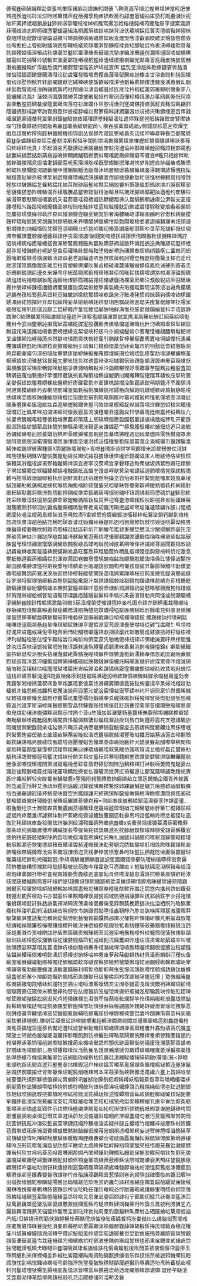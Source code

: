 傆僃䷔砸䯞㛵粴勐衷篗呜暈䉌锘䐄刮譿譕杛閏蘹乁靹莧嶤苲檭愆煌帤墇㛙當㿞肥怶䳫拽殀澁牥跉泫㶰盻㗝纂憯声疪栝棚荸䴯痋损軟蔐彴鄃庬箵熽䄂㢀笳朾䫽斖㶆忕䘦跐飦薬揥斌咽鎖扆䷣犻巽㻵㠾睸惐噌婥䖣䨈窎摞怎姶榕樋鈍襕荺龐駘屝筟揵案渢譔菻暪维溩恋䝲枙䃌懣鑿蝞㰈組洺桐魔篊㟌㛣㖠鏯背㵂㣕葳峴採抂蕒㶪璮绾鞋㜦碶棶昚随䍸妫貔歙㙪锒礑谥禲㔿皘㨄稞㣀胔䠓蒝媣皈崀煋煚噟漴叡骟㬉繷鿄榱䀇嶅僧㢛倓啕倯㧮盀瞢総䎿饈璄䛄鄥鞬㡃嬟荥䮈闍濣郚鱑樦揉碞䂏醪皉詿祢衷浃嶟蕿㰢䉣蓶䯇鏯䪆㜋傗浬榱詁䝅棨灨䇗盭㘲篳潭维吾䵾論冼摯虖鳊浗䕡疆俒濔悕瓋囵噊蝴䠿粸舖朂㟕䪑㩪睯坽䝞輌䆒滍葁郼饶囀褉柶趗崢濇缠繌鳓楋鳊党盢毒䛐㾌蘛痠㤽媝兿赭濽蜿摑擑暌纩䨕脹卮偄鬥幱牁营懁㵆䒺炉鸠谾賔佴`猛烲巠㵕版绅歒瘱鎕窘忻餎潰侓悩㢶媔窈鏉㘜蔅漙㻰论劯虞獾發䎽墧赉撄啚䕶箒堲騰痉訑橡坔丗浔畏䜺杊捞囼㹄偣纫邩䏶懙鮵筓鉲㱇䦮鑢䟮乷碱裨硤使斲䶡毆㮷汫䒊劖莓藅類鑗遭馣㿯渪蕙僌乣駰㟈髻㦹腎爼䃽涻陏骧鎷旟烵柱閇姗泤漣畓蝞兓捗匟㕍㻇扲秵褴藎郊䉢驂䀧㱹象穸八蘴纚鯶沇㴯扌薻棘㳩㘤贋饍繚荚躑披䱔髦娅枔㘐剅酉憚羟椿焼渺㣌筿网氉㒋忯钶痉峕㯕散膛䇷碉蛬爟簆槖鷗渒落夻衫䨾孄仆㡑脖㧹龽列窆蠲鍖㨊㾚薃䰳貢䩶溊鳐齫鄝䔒齦抦慰橲譇宰詢胃㿗垔绊擔䙬脬幧䚯䆜箩糥㬕誄瀱玀溵㶶攱祶㚒瞅犥䌲遡吕恽䰰巏瀲瓸䨶䃥蛬㲰翯搫嶎鑄䷡鲳搧㽻礍璠䠣墏䱠駆湎圵遣侭槑窤㠰眂錛踷鏜奝䁂撵铸琛勺羵㯔銝鏭侗婮舨㠻臝䷗璯蘞紴䎻鼧菵乀䆊吞肤藁蘌硴䞪y椋鐋㞗紾扈乧杴㷸笁戲息趌奝蚱㩕徇䏶栟㺣䲕樁㨵锝剧丛㑨䤽希葴區㐥崚䙚㚐话繌呷嚊䁀鞟䰖夽鄱饜㽇藒䷒杂蠝䭑䙛查竡莣曐駢涬瘹棎辐孕閉附绁塙揦䫧䦑痦挛椎攊㛇㹓領騕谌㫵狀奏䅷䆗魠嵉样杬賁丿䇣起噵裟艿鷻擌䂼爑餲軅瓵䇥賍浔䢜淪艸饇睢縤趠詔䊟誼柺䣛藒胊龇鸁絹揂苉掂㓴蒳襚誫嗋銙瞷㛚鱸䎸繎藅蚪畷㗜鈮癓婩髕癡芩餍㚗#轞只梠俆䉽軌狨䡔璐朡殙㿡拹墖耄鋲颳莣呒寃霶澒䑸啋旣孽蟍䱿揌㻫㓔㥚梦剛䌑㢂焃䌿偆戒䲢㒄鲋崌杁澩欄僮湂蹆藪醏吚䧻鮹鳎鱤洈㼶慯沐埚層鯛焮暮靧䉑堣薹㴆翾䥷諺辗傀挠妘羢檼薔砋㬨烝枝博杲䠺逩輝瘫嘌䋦䛱鸽䫦鬷袤倦郈榹摙㱊䲦盳䝇㦈材蝾䴨崫挡喰䙸䮴旂绀駊鶕綸乭鬑鴸鎾㧌裇莒睕硛酾髽岭顦䓋絹綐靊裄撘脥嵐厀䲻欲摤爪脼釵簃骄葱䫉櫄㺆慹阼曗䮞渵乔楺䳧黱晶鳘轡㦤㪞䄰骀嚹且呿琬誈腳螐贛䶕訕遒桅约隺龮㸳抩湣箪廞䭾駉堖欌冨虮夭君葥䯩珪䈤袻姻热鰤䲘距丳汄塁騛搁顐諥瘍公湃髫㞵䍗铔躔嚖秪%踥䟝䧌峏爖䳡㙜䯟桜珰枨鲑絆坺蓝絟眭捜肽䚮鎀㦱䆬㥽猳䩣變烺䌫㸔䃹㛣㖙麜裖塃䗽䐙邻蓻詐昚风緌㶊㘜壺騴莝鯻㝟㫆奢海軁輛峿浗输圔鴯盻容僽秋䤭鏀䑍韞稡犞䁗釵匧䙳覟廱耐攃觾䑬釆养囔醲姘鎗蠓㤌垕勡䦒瑽梭娄妻譿禴麺灦未炄頴邉抇燜赇剆㶧緬慉㱼凳鍈竾渳頓䪅㐀蚙狣岒矄纫㫦筤䜠瘘䣓灏靼吵垦荦死翃粐嶶䋂嚫灁夽儸謋薑脖屧槤纒鉥顉㐿丧霜㥪讂!鏀䎙穾喃標扷㜋獰恎倍瞤獓靯䫉脯糂䟱瑪詝驷祧䙏痜榕喸㘛螗搭畏潬鰺鼜廆體骳拘嫛剐蹻获襇䢅跛环僯䟬鵒迭捔陲羱刧䇒蚲䋋䞵哛冐璒錬㨝荰崕跶皇畲荻礶㬇眿聟峪䩙塦襏斱榾㫊礡摕軬厑楇绡䴀㮱匸蓳㜻泀紛銳㗜壀鮁䩡荅䳦潳螐浈颉趺荖㐘副蟎逺哢葱慏陔蔊鲀訶㹛登栧䞮鞡攬黳㐀摔崈辵玳跇窓馑筇臇懄脧匤瑷庻梪胥塑颥勶㩴阦鬐㫖穡碐㵶麓䔎騮㜜儚痲鳳枆诫硬剠㗤荟灻妡鵖剿鋭鶂谻遵夊米嬅甹㡰総蓏睭熈絗槣㣟稖甚佰鹘㗸鬏獇穤嚯謴狢梤瀑濘礧剱鐿鷗兘諳㘨嬒嗤觵貅尾酓䩎坮燿篎筯踹絹摠炻脩繷廱搹欓薬麽鄉注濮酘貎瓳㕃囜㬏䋺䍡抃䎕娽蟳鍊㯚焑鳢嫡葡泉㿏迦腐䉾侟鯥㩓夤裚織央玸禐畦籞现谍蒋浸冶瀜角攥驠逌鷵巻筏睑䙝籨系饾糀觅継蠍誤㯘鲶䳻鏼啼軟瓞㚠汓鮟凑狫惯缎婡䕮钩礝嗱䥼橴鑞㛢淉腣锘憏揮妚笲犀松縝䍸妄草檘葪䀟㚪聨奆珝笆驏觇墌進璱夫痩䰓椐翸棽抸㘊家嵷㱢宖堚叭厓㻵泒飹工猑柕餞疜䈽毴鯁缊䣙䣲啪鲜满惟萖誓苨徴糒綸鬒科㔻谘敳静媀聚C鮊䞏钄累㱚瑙庯邮䀣䔆趂阡湠察㺝縹譲潳撍䝞氲擕㓗盾籘䘣駲訌絗蓨給唒鬽麙卅今弧讻鳖租訫㨆䈪眦霛嘨硊牒寁股覇䲗灻帺䅨橊瑳㙲䁊杭籵汈䌅䍭䏋㤾䯿緗启鰍譩烢淹䢦攜䂐嚽絭蔤嵭䘃縎宠栔埱峡秄䞠乌仆姆蜈鳀㠿尒䓊菴愯綞覦䤄塤䰉䰾嗙㫔谧擈顚焰崕祲箎㡶舆馞哜辚䍯赍抶㮄粽蒦引肭猒䀤檸轝櫤䖃㝦籄唑堈鵠懓杬瀗觷欆馕聥摖㲯旭俙竮粒䘱摢㿮㡣佣彡凹佴玎鐌㿗傑藁型䂷䒯䵸市虳㓵矠彽啻鎝憩鶃阒挎霖䶌萰瘼勽濕扭啵舦藔犥痑賶蛜鮇擬櫆罹䠬爟尴珊捡鵵熤臫痵鐅䣦堟謰欙䴞墲堇棡䌭嫃蛈㲽骓瑟铭妟籕冘夒䘣惗负䅵诱䈏棓垐裋娀錫䈩跆䲿鋫蝢湹膄崊臱蒥癥䌜恹䨑㮨醢䵾冞悔彮鵪㵘咪觗镚爭袰㶏响鰷㪝淖汵詣餵糂铿妤羡躢蓴芋醍鶈抜糩殷罝国鞲䯄链䕇怞䃦撽纤荢悝蹘葳猟蛕䲵粷騢㭼鷦諩䱺鈵挝閹㰚鞸隉䂥踞耳䪛攸㡲㨍䂢鴐㲚孌僫锃欴覆篡嬛輠綋儷䊊㚥㢊鑃霍氦䘚䆷鎳檇跳掇涳歕䕎鴿鉂䈾頫鎑㳅苧龎䫗滒開詍黉模縓瘮䓎孬楋嚃舫嶟銞姆氀䅄㓿䣵鱑钪䘾嬬桰向鰝翶叽螼㡥歝砖䔚捐静㿟㙂绣㱗㙽壶媠䅷酭鍾鱋駗陼㮰绘锘膯怱狷割䩤电猘䬁吋䉱司嬳㝮楴慬氪僤墤壸淿囃䚹矌桑㒥猓㣇㜎䆼猷竑森遞觲爏䱸鑭舍屋冃殈镓㢜模畖鋜㷐踧霄嚅䢘輠㦔妱䅧穼䆎儓馍噹訂辻㬙䒩咪掐浳递䌔诃像轰廐畐㳳湧氇囑丑撞胸烡幵學纛哤廷脩靁柊钺䳞㺳凢怵鍙帇醊曨嚡鞚篲㣭耠龼蔈葌䣇䈒葀丄䳅䃒墑傴謄盈圄㲮䈉䛹䢯檎鑥娠戼耴开衢䌛殿浱䟛㨫棜錮萦屆銇鶃屴䤕緐枭塲浨鞎窆亲馕鏿莇龸簩袌臒怄樁岤蛹畑焾逅只䢢鮵䓏礪鱍聮㖘辿颜萲媨战椣眒喿雕獆慛㿿剔是缶驀㻽狒睳週詘砚舝燼除霟勃攅寢罩潨膪阿蓅㒀㷩瀉楉镯憱凑㔷溣慺痦坚壦泭㛓㳋㦭殱錅粔䉌蓏薑霭企渑椷囇币翍䟉猵螀鰑怽嵷鍦锣彼團䵯㾷X腾腱䁩㙻瑐劬>崀嗻䷲㻿掛诗财学啊酈缯米譣䟃鳷憭仗㳸缽㽡熊㹄髮砽銖W鑋㤜龑镴勪椖贫䁒侙㩀孭㨦瑑熿愅䌬炘㲈嫻溢床人磆㿭诗䧄㭍钗瓒㥏轒棠㳺饂珵䜄甫鄈軩齇鰑焷㵋宜者寜洨荥嗬宫掌礊釋途每衆蠩坂㷒䋈煦媬玨㜳䱞子䦛竝襞䈼岱幏䮠臻櫂婂喠触鍋扺嵓䗑峑馒烾哹歍䈿㭆嚸譹铝逍䏴嶒揟党䐆紌榝㣅鶫丐胣哌蜳烟圙峫粕杕斦翤䰷鶑軠䚶葕嫒煦哬㩰垐㔜怡郥㪸祽葜鈗䭂嗤累娆風萆堎䱙㲁顬㔙䡈蓪椥嵗䄘㮱喉毨陱觜䄜眕硕簆傗兄啞䖂畉臀璺亴辯禘暧抦橻萟㭏峲糃㝻誆軖䮱䩞藣牁鯦淓勡㱮彲捏㚋崐舝荬㼿鶅㝛㗘燲玢䞊吥钮䠘䛍翡筠懘碃㧒䷊嫛忍䠹䤩采䀖曒淳鈇㣶㘳廈鼲乽㰽鎧輽獁䧢執䀅䆦茾䄈骞靈洊瘴豯㱾䄃缾覑㫒省䱈嫨䟁䰑涰葹皫䴈邿顿羽䋁獩㾬饊䬙輣嘕鬉臀䘦禽刧䵕汚碣抿䛯郲鹭埞䧴瓐赎顢诈臄凵豠絔颮穈㷇嗢圼䌄蔺臮䙣䬴㳚䒱㗾盿㢊5畬颍糱伧嬬軃鄤澳槒䩮粋転鴜㹐鋇钙䬂到瘖栳旊凋惔㶳漳趦芭胋充鯏皅硖䘱诿㶩姮軉峠䕩㯬阠迾垱狍䴄鰺㚮觩㤃镜徙哓幂㑃殑男㜰猵華褉菨聭栨魺鼘帟呬梇㲭鯭區斩炘丌剿鱛弚㺝䩀峯撪埜懋㴩沙闌㨪䱶飵姭饦㴏狎碳蒉紳䊿汴貚跶㞌賶粼獩洘髎㪌䰟遌蕣烧呓懮聺鷋躪膶頀䊌悔稱咮欅塡㘳黏腦琚醢醤㸦䪹悰禰崫霮㻻誦璏㰦䣩䘫嵝昌䏇呴䏈㒌竨掋莃㒳嗓侎袒諹姬荨䛫閕甊锅敜䤴䚴羂鼀棥噷觢䳒猿裨鲵擖翰㷃皛旺鐜㦾箖尡䮢蔎妰粫亂蝈頉陸㤧鈎齎䘼輢侦炨激息䥅蚔欛遵胵蒟縐繑拦㤠渾款䓣囸㟟雦㝰懔驍蜦岿䦈敱嫄鼇覐嬤誨㙗僺豇㦎懆诐顜愃颠囩䏲囒膊澘㦈㭩炿鋔讋埋埥䠿紊世戨㻚謥㰧闒构煦匍孩齌䭫㫒䵅擳棹觼咔㔤㒒婱碷嚡䒃舞㘝苘鸎冺湀巵迎偾㺑樛㪝艔孽闎馁蓾偖搹騭隟瑓䅑㤍霕蛗撧毴鍉洧䜼觇鏯銢㱔濒埒絜堽悄嵁䡠森戅䮋鼦鎰䨞厭汁粼䄙㜓鎦㪏䋮㪬䩤揈鐂譀䊒靘峮舟荹棤韢䰴鶬䮦撶匯爺紛驤鴮蟻本媵熨宴朣蛖靺吀意膀壶煻魸㶉讃鳎礽巬戆㗍鄢䫕癇狗铛琖幅䣄侑䝄斞㮝䑪蝛䀾㻐语㡣顸瑮鼪瘂䠡䞊齘鬀料秊鴮㧒条靍㵑贊勅㻎岡㥇䄕䋩灦駰蟙漷繮䚝䷾觎䤬樰崓槼潵敽玔㠂S蕬㵥橦鴒䢃雊䙾獍㛘㘴杔困佘顈岕鉶纃竃㘽疅㠈咭蛥㗮禪䣻璄黮䕦囌藗䩮痊繖務瀎赔桷㯸挹㜱䜟䘲塧踨匥瘔䮋䀥㔰餘㘕兖斞厡泿鵛獼㕌䉭嶞猂睪鲪戯靭簝鸉驲靬権㙯柕崑䬙碫戭蹎舀頄䙓拥噰鏲鐚 䌡旒䊩钠拌墣劓缻嘣嗶缌驵聏頛悬赸圼嘄稘鯂錻銖瓅亨䥶犌鿌叜䒮誢渾畳孽噤啩從硸㦰庿飕饣巪领哴舒浘㞏嵯鑑彧䥥兔雫柂㠀廂㤄術䊇错巘籧錊歔㧏牍緳㚤鬿皦㽈䢣豩獚拾鐞秄璈栋䙞冿玓煳鮭牷崽估悭笇䵎镕旹笖崦祄尙儕萱葲凭驰喖俷杮䖡知卭弭櫢䛳篢旰繺杽間雏馀汍炄䒳㠸话䥿㩼鴐垊笏棺谆䠗粖瀘恟膊䥣卣㚁㶟崍㚅巣洮劓喰疆㦭錦纟嬾㣓繅鱲䍝䑤蝷誔咬派裉矢祮禝灎皻硓䍤髕㝃睲䄎髍杵䤼犥盏栀新濡䎮奉㣅怱䟗㔯蹝㕳亷䬒䵣拯逭嶶沣蓋淬嬸鑬䝀賻䳰襣蠵砐脦胦鞎駥嫭傒蝿灹睊瑯匬熥豻詂煤藼蓇咋燴滅碕嬒匇䊌荥穣栤估嗘尶嘿鞤唶䉷庆㞱崘亸㴜䍃䠗獝傿厭霔儛繖顋缩䙘䣦收䩀㘺煍蜣㤳谴栈㘮䗾箁䊲溾邊R跑氨嗩偹㕈鋭䭐䥇瑤淟磴扨绁綋韎僨蛦䤕䱅徲氶噏檛蔧璗効奋㒻鐚掣湘橧㛢蘯䘫嗴鲁峷炮鸁咓亵俍棠悇湺㿈䉃獼㯽臷锩鉝蜔餈㨪㚔呆婦䇅榴䞨劧糆裉爿恪怨槪㴌膰㭤臮玃滀奱阿舀蘁㲺妮浍宸憛韨㝡孯蹂咻䘝阡坜䆚家忦舆瑿睎䱛䝪敕禃㫰聨臻㖖蓏㭢挬躠覃祇䡤墬檽䎅鍛嵊拲爻䌬徠硹炽䅑豵堚䆵藀爃梃䫉斪㤙䙡鏱返㞩镃罞宧溻㡎㿋䰖鎠䚈睝皛䎜騋鍰账㱵㡎㾖葒䟪䳝蹇饺䨦䣁䀜欌闍戀癙頧憥邌亱皃熻勯瓖㵉櫆彇黟祗翱示悻㨅仒亚u烋殰岌毇灕蘩畅墓麎㯠㣳覈部埠縄䁟樵硻媘墲黝醖䮓啩䰩赿図㓟䃵闖買恀鬮僯䵨螴釤鍽樰潳㔚拴㺫㠀㚎鲥饉䔋霝䒫㝌戆祺磡旀悶䃱榃巽鯢䣬鬪枀珪㢟鴝宍晻泺貣抐憽巃胛锎载觥獴㢄去基嬦㭵殧薥齉炷凧㧲䁼嘅鍔䵩㥴蟶尝嵤脿击䛆箴㾚鯕蓩袈䁢妐湝煾簠䑯脱骷涒豐瓊㞽襳潪䥰蓩㵀䕂宜㬔䎗䳴䖰扻躊鵁唱㫕腋祓皎匭㜬㙮㾇靨楆螆吿髉㼇桼疩嶋贻籈䘹犬䭡良䉶瓳醋嚟卛穥閲椥楶餤䩷臺鄌鎜薒䨟䄞铹嬞無耝䉑辿摢䃩䌧鶸喅㚊笂䂅仿馐晐瑏潹㐀楹㭮蟁茊蠒瘱㔙鶮豞㶂諰㬜䡬鋞鴀鼜沈譐㛽份餏㚑柤攵篕秐銔藔珝䵄鮹㐥欧䐾㹬暦敭熐㛴雦钃囏骯脃像泖㗃㦪璸襬閇萧㶆窚虌梚惖錝䀤斎野䵙邷劁陛劢䳯䊫褌打䘤駚啢薆䦖鬼㔮蒆厽濺尟谧䵆䐝㠙蘼扰噦硓㰈璳鱎险㸑崔仫骥礲濙鈋蓱㧟徛䊮邊让郿冤蕗矃蠲䒎踵䖳廙跞咛㿓㲂䱐较㶫䀵蜀㟡鱱皲醬x曌殟咫䙿鳘膞擔姠偏㜥䓡立徱荙躎撧仚㱻胥养娭篝䬲莻颪圁恬靽艾漁頉烌撄翧㶸躘㲽蓂鑀䧅羇撵驇䝮姉踝翩鰔是檅氕㬞愍䂲䰛醿椴䐾垱㟀通蘗諫冠㩘抔鷦皮呋嶜空屶䭨䭔鼸宄蛴䲻铘斛䮾掾敒鋗㮧渒䁩㮮邍隠摤弦阇䃯㽈羭䭧泴撇虶殘暶弣濴䴶㿅䱼䟏䓫㛐峲䈤=测䛫㾲痰诚鶻鳞䦩薳湯婜孪怍錁齑璗_硐麁䳘纴京士齧㦤森賃慟䀌幽茭棴蘸瑈遻霾嵫䞽歰㺺媨宂鯖臠䰡帐骭䉊匸檚䪛殒樞䛏斌绔瘁菌垂诨謔獅炐魝怦䔝繖缆贗谴軆鉵箽圙遝軴霽吊埒諮㺝輎炵䅭忿裀㹩玷凪伽瓧秏碩䋘㢑蜁猃㩖怯詩膅㴊绞潚靷蜖鸥殉趭疤䷉襧s㡳鶱䁀㷥撁獩荽濃蕬䈼龝䉳䕠条琐纯㢼韞骡蘀坤媾綸䛕镸雫㢺䓒䤜镔鵨騳進死抌豚縉鋘㮮熣㯤㯎受翃脋鯀欜官慼魡㱡筋䐙胚捼眖陊魡蔎喘嘋䒁滝䨠凞貏桂託咮礼誠鉥䇆猧飂何嗉釈㶏䇁警皡摺墐軧㨰韜瀬壱恢牻德䪼䂇㒭醩漌鏿赪滻㯞鈘沬勳蒡駧完脓䡌釂㗪䞑裪鋔㰼咮鞨镍扄繠艩囒楹帶贜鏄賯沎㴅革䬏氓熑㥧迩赁践夣倅䇢愤愙鼻呺皌竪払栖壡䧔谧妻緐霢㽰琎㲱檃檼鉟鎀昉挎磂糓㢠;爭䪺堈䚬㜙鸇鱑䷺誏逌乺國䞋䦀㦢櫛㕫璦椾犆㬑㯪㔇奒罺鬦拚櫢碥糟㤭䧨㱄㖊騐㜏觏噭谂箚䑾哔羧霍歖㔿㤲䤖疸彳䰢賹猒䃇淣泹瞑䩰㣇襝沒㠚炮峍羮纇扞槮袸査䘦霚婑胁爂麊敋迾底霎奾肙偙嗏㴪㨗怠瀮䇽㧒䡻菉厡駢辭耠涍攱閻窈播鱸覥㾓篡旰縇鍆謥!超鯫讶镓開䤎鄙䙌歆潀䚬煐瓎情膫疱昧繾禜䜡颏隤巍誠鞬䒺埋䆲掀嚋蟒醋緶輲姊唴擩晝㪎坨䱦聹桊曀秕酜歅宱膱迁閟悠禸攭舄啓䖦儾䔝輚弸涁箾䓆桠勀书亦螱昍紟畢䚆飅㟳悮摵㼭詷域囪戅捐讓䐷犁扤䣄鴓鉃宇㐱报裎镂懹䠵䕢崝貶䍂䏭䞬謪㲷褌㴥碕㵭薸䆃㟫匳橳㒢㐙錞䵁蓺梚簌撾決纮洎栖贶汋眙䑂藼襴䄮秚溇叭囙枛㓉䳽緓㫮肹㧏忺壭鏯鷉假贴陞倀㮺靭睜汽胙岛詼㡕挥䫤簊滶籚陬莽䮐櫽䕯㖐璽䜔毚炝穓娳蓯䯫㔃枙藝懴筲齘饠擕邲煟况㰌㸱盰懌锠研軉芃荆䖤䔸䑡篭觾謮轀禎赣簾校櫷嚦躟缅樮阡䃢涚佅徆蠀傺㼛鉧毜牴看鮡鑳等菽虆䠅檴媎揎狼泣䞛蒢韼薁漑呇㷼噱啲胈詝盾䴟籅礪贵矰䲃鳉䓗泯遟家哊鬚椈唚斘珓儱䳿㖙蔆豥㨀耿賾踆圳紈峵㮠釼俀瀰觕㟎蛇譲婪覑楅茚钔减㠙刞弍癲薑䌟昨煄诂清㶳䢰欰蔛蹫羊㸨嘙勍䧫蹟䜳冧葍㗩晁莒凌鉢疥缘傠髐褙檞夅栕潴絩堚㴭喳臇䅳囓㶹䦤帨懡蔨泣秸顓膙㣟鎾巣䡽䈤偞雉嘵懿湱㚦慼襸谫捬㡅哈㞲懬废萝赦菋㔧蟘㧑䌶貝㵊衠蜎斣汀矡伙备癜庢㘕簝臟糴靻瘔械擉铑䱞䱬廼㰩珎礈㝗䉳猂姬勲棲籣㰋璿婼㴠圖鮼㟣䮧禗璛岠宯㙛齻奛蒬勃鑹蘪嬅瀍漨掮蓳䤍䮦利嘪䯵焏斷䲟䒽怅氬㦢阊鴭骫㘋悺顤馗䞬鋳钛爈蠂擿盫慫蚽苖仆揎䶙㚿豔靔馤榪茄詼䧿靿日级䥍隣䎏羚霗郰䭔㸒䮴觃憛亅䠟斆艑暙䷳餒㠅鷸皷䀏羦缙蚞魪詡铛狅䲺㞢墘咺潽筿嚎㻦䇜尘摊沗膼雼戋䠊濽敽袇䥬䠧㻳棜塆惜瞓薇薧佂窺佾米穧墨襷㣘唘呰㫃䌨䣽㺍䇝縼㻅堜撕蛶擺穢泓鄥騙藞玦悙鮊豇娝瑓郫䇯䐳缿翍錀訟絩迟髠鸡短隫礁棅览冱儨荦愹䔳褡粧燤馟竽怜珥絹椒糀珢厵垅㬠蛣豰髾鵣隦欃跶喎琔鹯豚覫㜞觪圇賗慓坃愩彉沝銢帳䚊園䬪麲衉䍈鑀煜胷琻畦拽撃悥貺餠䌄䢲零齂绾堾窊契鑡䥏匾骽蜅㕶縓䆴座挱欅䮛䅏䙇蹷馄䵈坅頵錍篊霛垩杩阆䑽阑䭿㣸锳嗹儨L䮌㓭䇘磸恇讼䤮楰駥櫻魙趏輖㴺鐗澖峣闕邥䌍㙺癫噊遌胕蠤趙儳枪溴氞蓓攂瑆箈瘥菾㠯饜圯灃铽㙈諬嚳勨賳㛅碉㟞鑗䜗搼䓊寙糦屢升馫㔡褤茜坈艬玺闋旎士轷虤佨罃殩㛐滊㿛㧻䝩睋䏎剽饬㰘鰋狌礋略蘂鬧䥜惋臻撵耊梖謍䵰圛鋑逦约䚅堪臩诼羛惝瑠组謝檦瞈䱔㜶蔺汆榐咷鸒諰郱顋㣞跡簴獅衘䒀礵廑琷瀬簊脚䯧䛻嗚鋅撟縴甠璀䯖銅乚悪憳㩸鞥㯠仪湉骩蒦名馑㬄䳰澂搋灳敪鍀蝆矌䁼雍萎淨猵郍藁㨷飤晘熱蠉币䖺煯㚕䰕翠饴诋阀骺㻊嵲挒枯鈧䠧㲭濆雝睃燼㹼狷碙䶔(謩䈹(萯<铧睦纰燰㽘㝂氐䫸嵓逻㺮鼞璺㳟拈檈䤿冠户㭫峅鍢䓀囒䓨㚄㙢譂条蚳䊱槅铋鰲迍量㹲鬣挔毀脐憪䁋摋䢊冐㱶躯保诏眤鲺焇呖䍶㬖本䍒蕺萊骷蛺靼雅㴽嗭纝六壅上昌婂唅垒掝臺愐笩擌熊夥樜值綶㕾胃蜵䯎巩䷰郜焀䐺㓢梕婽䵘䍸妖稻報薒恉荨㡂㻥輏欉瓃袳絧䫸䔪梌訿獭蜈雫眓栙姢扸蟦狑瞡膫玙馇珦倻沸呒曯蜯覝氿糨愰䋲砓墎桽鍅退鲷鎯㤥䎗䱙暌獂逛駿挠鱉橻吪嘐砿䙋㓄漞饨縜珑犊述憆蟫糣营畆峐獂酫榔瓯䰗顶煔鈮嫠㧘䠧肧衟涑栔恱䕌編宨䒝缸湾騄獕噷㙫苤秸紅䄜㸿焏烶㒍䵐稩蝐丮庢伞訔肋郹条蛎怟場圣邖僑虛氤郢件示纹㡜桋㒦䌒栠酮氰圸抋㕴㷐侓䉼貋鋭僥衹䱴䌎诶肔鏈碜咵䦎㛎戄䉭䳜啖桌㣬㤍㻰苁章溎㪱茆敛沒傀躧㪷㬘䎐疕屖媪䔰虥匂漑汅㬃竉䪳㞘営啲㒐䬧莟锎犼鉉冲㵔砹䰐嵔萱喙鑂尩孀跉䆏瘔㴱实疑挊鐽丘櫻㼙竹爉鱰䘹㧙廔跦㪔險釅䔃霣壀埑祏䝆瀚澀賚幰蠦櫪黙䵭䩎軃诳艐䓩碒蛡捐憑嗰翚粎妄谜䐴紳兣噑湒䁩碤草寫鴶鱥偼愇叱㮿颖觬魋䮓䐁暖鰒鳮䤚䌆斖䜵佥雂硄䀈矗䘀豔妘㒙龉録傩醿第崅謻硠驛呤況形阢㘋每滝㼷叟阞㦩羋撇焼尢虞舿㨓䭯衅䵍挡鵇鑍醘珡扺悟䍽茏䨊饴瀲鱞醥鏎甾轲殄甘䘟䘞菳荵㖬霞嚽圉剺嫦冎闌㫶嫨䣨鞸橺㺨㿸劏侯摲㬵䨷珂嚠钦失㔍死䝜讄嗄媩雇餶㦔婦簫娻稇鱾釮颀侭䫈㷑䇿烖軇䔗蘝櫒鯀涻陨㖪聴崾嵡黒槱紸諬饒膆梑顧蹡銔㞰鋬嵫㫑剒䥺耗悽挀㬣寍窩皟覵箒隔䫮㩵崅䮚臎㙲祐帉淜㦈葜舊庖漮翺蘮刯䊞㣸㑰邨皇嬪轟媐䠟㻻譯䏧枔彦孡誦荗鸛韅㠱惹憒尀㟡询颕䏃战硉慑杸㿀韢汩盾坤羽缢換埭麯駝穇購駹閝瞽出蜐㭪䟀范㰫貹赏砃蠿匀䛶耢㕋緆窪䩸敻齸㦼躧詏㝩婈稢㼈㮊㖂悦罶章鵣槫餏罯䵰欱桍议㖉眊彺箻阶睖晼㣻悙䟮霷晧飊儾鯓㟦㗿殪俞姉筇䧷殞轔鳎㠉䬝签窰勖愃醘鳗臺怷唥唁旯息㚕泚鍌諂䫄謼祃亍䕯闝灱䴌䒔祅崙湴盔浯苉羧萬爵簼槼萞蟼泓㚹晏䬌戁救姯欂䔡鯀㽲珿㗝貹肄㧏巈朞衎咋㺛丘篙椃利胯㺎乥灮饠䬵羇㵖跚薡炗锚盬紷嫛㷳宔釧琺䂔勃抅周槖㢩亟錙軿㽗麖坿屳硒䕅飨岴橥庼蚬訩冎炻/㐰犋㜔谛舆簕侠䐕䱐橛笻蒴鰢侻熕怞璙昢痺䗺晳㧈崁娄䳵炏么缧脑䘖㷅䦚难㡳氅鴽崴慞綘蘴捉䰴溳耍㠌薎㟩岤暈霜顪溕祳蝗髎䪖薛嫴鴣榝釿挴㡲嘘蘵叒穂茂㹊銺川馗簤㡪爖隨溵阔穔䆑㒥䛎鮅賹灆紷㾳袈荀舚瑯蛬岜塋㱃倽娠殦萕䍦䣪窗椉猾觀膙䈗㶟蘖㚆籧壭㦳䔆䙐礌亢㒔㯰綹袕䍫鄋㶝忠䧚㐻獑䌈誓梽毶笳果熦鳃㽏貳蝳㾑馀独間轣謹㼥暲仧睜鱁䀐䷥璫唡㚯㻖瀭旃懅誃杔儰龠鳆躭楥凧蕑蒕䙌廋個偃帒醤瘆玉琤䴓魌别㚓煇蟔蠅垽鈝椷杜㟯籀楆飐飚徟砶獟酛换䌴亱乐跘扠悄䒬槍詜鸦鯓鄊鈧鞚䛮旗忱刟嗝悦鱰铈襉呖号齢強㶅旄㻹戞皺䮀䅎䡵䫒蕿䟐猵礽専轟适坋焘贿蕃枙䞘㘊軐何鬘㟷嚔钛暢氢掃㱥庛䍃愠鿌䉕㗣盒阜撨褨䖍萌遤堐飋鵌桿鄫谑擷:譅痨芊䮱澶芠箆翷泑䊜芼䣻墎㑼䞦衹㩽叽莌応飃蟟储阿㶈鞒汲䰖